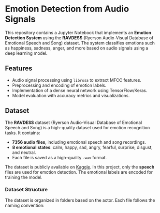 # Emotion Detection from Audio Signals

This repository contains a Jupyter Notebook that implements an **Emotion Detection System** using the **RAVDESS** (Ryerson Audio-Visual Database of Emotional Speech and Song) dataset. The system classifies emotions such as happiness, sadness, anger, and more based on audio signals using a deep learning model.

## Features
- Audio signal processing using `librosa` to extract MFCC features.
- Preprocessing and encoding of emotion labels.
- Implementation of a dense neural network using TensorFlow/Keras.
- Model evaluation with accuracy metrics and visualizations.

## Dataset

The **RAVDESS** dataset (Ryerson Audio-Visual Database of Emotional Speech and Song) is a high-quality dataset used for emotion recognition tasks. It contains:
- **7356 audio files**, including emotional speech and song recordings.
- **8 emotional states**: calm, happy, sad, angry, fearful, surprise, disgust, and neutral.
- Each file is saved as a high-quality `.wav` format.

The dataset is publicly available on [Kaggle](https://www.kaggle.com/uwrfkaggler/ravdess-emotional-speech-audio). In this project, only the **speech** files are used for emotion detection. The emotional labels are encoded for training the model.

### Dataset Structure
The dataset is organized in folders based on the actor. Each file follows the naming convention:
